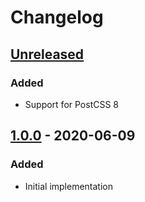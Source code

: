 # Changelog

## [Unreleased][]

### Added

-   Support for PostCSS 8

## [1.0.0][] - 2020-06-09

### Added

-   Initial implementation

[unreleased]:
	https://github.com/niksy/postcss-escape-generated-content-string/compare/v1.0.0...HEAD
[1.0.0]:
	https://github.com/niksy/postcss-escape-generated-content-string/tree/v1.0.0
